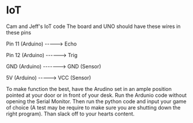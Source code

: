 # IoT
Cam and Jeff's IoT code
The board and UNO should have these wires in these pins

Pin 11 (Arduino) -----> Echo

Pin 12 (Arduino) ------> Trig

GND (Arduino) -------> GND (Sensor)

5V (Arduino) -----> VCC (Sensor)

To make function the best, have the Arudino set in an ample position pointed at your door or in front of your desk.
Run the Ardunio code without opening the Serial Monitor. Then run the python code and input your game of choice (A test may be require to make sure you are shutting down the right program). Than slack off to your hearts content.
